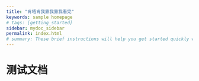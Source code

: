 ```yaml
---
title: "肯唔肯我靠我靠我看完"
keywords: sample homepage
# tags: [getting_started]
sidebar: mydoc_sidebar
permalink: index.html
# summary: These brief instructions will help you get started quickly with the theme. The other topics in this help provide additional information and detail about working with other aspects of this theme and Jekyll.
---
```


# 测试文档

